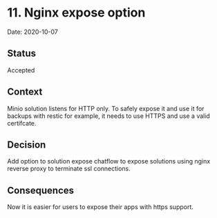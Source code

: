 # 11. Nginx expose option

Date: 2020-10-07

## Status

Accepted

## Context

Minio solution listens for HTTP only. To safely expose it and use it for backups with restic for example, it needs to use HTTPS and use a valid certifcate.

## Decision

Add option to solution expose chatflow to expose solutions using nginx reverse proxy to terminate ssl connections.

## Consequences

Now it is easier for users to expose their apps with https support.
